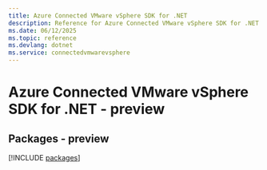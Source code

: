 ```yaml
---
title: Azure Connected VMware vSphere SDK for .NET
description: Reference for Azure Connected VMware vSphere SDK for .NET
ms.date: 06/12/2025
ms.topic: reference
ms.devlang: dotnet
ms.service: connectedvmwarevsphere
---
```

# Azure Connected VMware vSphere SDK for .NET - preview
## Packages - preview
[!INCLUDE [packages](connected-vmware-vsphere-index.md)]